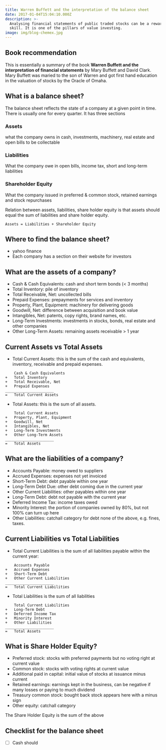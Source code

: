 ```yaml
---
title: Warren Buffett and the interpretation of the balance sheet
date: 2017-01-04T15:04:10.000Z
description: >-
  Analysing financial statements of public traded stocks can be a rewarding
  skill. It is one of the pillars of value investing.
image: img/blog-chemex.jpg
---
```

## Book recommendation

This is essentially a summary of the book **Warren Buffett and the interpretation of financial statements** by Mary Buffett and David Clark. Mary Buffett was maried to the son of Warren and got first hand education in the valuation of stocks by the Oracle of Omaha.

## What is a balance sheet?

The balance sheet reflects the state of a company at a given point in time. There is usually one for every quarter. It has three sections

### Assets
what the company owns in cash, investments, machinery, real estate and open bills to be collectable
### Liabilities
What the company owe in open bills, income tax, short and long-term liabilities
### Shareholder Equity
What the company issued in preferred & common stock, retained earnings and stock repurchases

Relation between assets, liabilities, share holder equity is that assets should equal the sum of liabilities and share holder equity.

```
Assets = Liabilities + Shareholder Equity
```

## Where to find the balance sheet?

* yahoo finance
* Each company has a section on their website for investors

## What are the assets of a company?

* Cash & Cash Equivalents: cash and short term bonds (< 3 months)
* Total Inventory: pile of inventory
* Total Receivable, Net: uncollected bills
* Prepaid Expenses: prepayments for services and inventory
* Property, Plant, Equipment: machinery for delivering goods
* Goodwill, Net: difference between acquisition and book value
* Intangibles, Net: patents, copy rights, brand names, etc.
* Long-Term Investments: investments in stocks, bonds, real estate and other companies
* Other Long-Term Assets: remaining assets receivable > 1 year

## Current Assets vs Total Assets

* Total Current Assets: this is the sum of the cash and equivalents, inventory, receivable and prepaid expenses.

```
    Cash & Cash Equivalents
+   Total Inventory
+   Total Receivable, Net
+   Prepaid Expenses
______________________
=   Total Current Assets

```

* Total Assets: this is the sum of all assets.


```
    Total Current Assets
+   Property, Plant, Equipment
+   Goodwill, Net
+   Intangibles, Net
+   Long-Term Investments
+   Other Long-Term Assets
______________________
=   Total Assets

```

## What are the liabilities of a company?

* Accounts Payable: money owed to suppliers
* Accrued Expenses: expenses not yet invoiced
* Short-Term Debt: debt payable within one year
* Long-Term Debt Due: other debt coming due in the current year
* Other Current Liabilities: other payables within one year
* Long-Term Debt: debt not payable with the current year
* Deferred Income Tax: income taxes owed 
* Minority Interest: the portion of companies owned by 80%, but not 100% can turn up here
* Other Liabilities: catchall category for debt none of the above, e.g. fines, taxes.

## Current Liabilities vs Total Liabilities

* Total Current Liabilities is the sum of all liabilities payable within the current year:

```
    Accounts Payable
+   Accrued Expenses
+   Short-Term Debt
+   Other Current Liabilities
______________________
=   Total Current Liabilities

```

* Total Liabilities is the sum of all liabilities

```
    Total Current Liabilities
+   Long-Term Debt
+   Deferred Income Tax
+   Minority Interest
+   Other Liabilities
______________________
=   Total Assets

```


## What is Share Holder Equity?

* Preferred stock: stocks with preferred payments but no voting right at current value
* Common stock: stocks with voting rights at current value
* Additional paid in capital: initial value of stocks at issuance minus current
* Retained earnings: earnings kept in the business, can be negative if many losses or paying to much dividend
* Treasury common stock: bought back stock appears here with a minus sign
* Other equity: catchall category

The Share Holder Equity is the sum of the above

## Checklist for the balance sheet

- [ ] Cash should 



